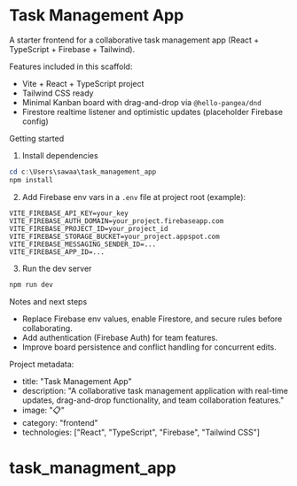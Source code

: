 # Task Management App

A starter frontend for a collaborative task management app (React + TypeScript + Firebase + Tailwind).

Features included in this scaffold:
- Vite + React + TypeScript project
- Tailwind CSS ready
- Minimal Kanban board with drag-and-drop via `@hello-pangea/dnd`
- Firestore realtime listener and optimistic updates (placeholder Firebase config)

Getting started

1. Install dependencies

```powershell
cd c:\Users\sawaa\task_management_app
npm install
```

2. Add Firebase env vars in a `.env` file at project root (example):

```text
VITE_FIREBASE_API_KEY=your_key
VITE_FIREBASE_AUTH_DOMAIN=your_project.firebaseapp.com
VITE_FIREBASE_PROJECT_ID=your_project_id
VITE_FIREBASE_STORAGE_BUCKET=your_project.appspot.com
VITE_FIREBASE_MESSAGING_SENDER_ID=...
VITE_FIREBASE_APP_ID=...
```

3. Run the dev server

```powershell
npm run dev
```

Notes and next steps
- Replace Firebase env values, enable Firestore, and secure rules before collaborating.
- Add authentication (Firebase Auth) for team features.
- Improve board persistence and conflict handling for concurrent edits.

Project metadata:
- title: "Task Management App"
- description: "A collaborative task management application with real-time updates, drag-and-drop functionality, and team collaboration features."
- image: "📋"
- category: "frontend"
- technologies: ["React", "TypeScript", "Firebase", "Tailwind CSS"]
# task_managment_app
